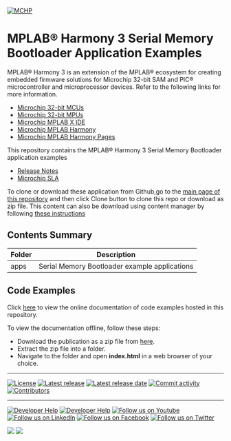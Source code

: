 ﻿[![MCHP](https://www.microchip.com/ResourcePackages/Microchip/assets/dist/images/logo.png)](https://www.microchip.com)

# MPLAB® Harmony 3 Serial Memory Bootloader Application Examples

MPLAB® Harmony 3 is an extension of the MPLAB® ecosystem for creating
embedded firmware solutions for Microchip 32-bit SAM and PIC® microcontroller
and microprocessor devices. Refer to the following links for more information.

- [Microchip 32-bit MCUs](https://www.microchip.com/design-centers/32-bit)
- [Microchip 32-bit MPUs](https://www.microchip.com/design-centers/32-bit-mpus)
- [Microchip MPLAB X IDE](https://www.microchip.com/mplab/mplab-x-ide)
- [Microchip MPLAB Harmony](https://www.microchip.com/mplab/mplab-harmony)
- [Microchip MPLAB Harmony Pages](https://microchip-mplab-harmony.github.io/)

This repository contains the MPLAB® Harmony 3 Serial Memory Bootloader application examples

- [Release Notes](release_notes.md)
- [Microchip SLA](Microchip_SLA001.md)

To clone or download these application from Github,go to the [main page of this repository](https://github.com/Microchip-MPLAB-Harmony/bootloader_apps_serial_memory) and then click Clone button to clone this repo or download as zip file. This content can also be download using content manager by following [these instructions](https://github.com/Microchip-MPLAB-Harmony/contentmanager/wiki)

## Contents Summary

| Folder     | Description                                      |
| ---        | ---                                              |
| apps       | Serial Memory Bootloader example applications    |

## Code Examples

Click [here](https://onlinedocs.microchip.com/v2/keyword-lookup?keyword=BOOTLOADER_APPS_SERIAL_MEMORY_INTRODUCTION&redirect=true) to view the online documentation of code examples hosted in this repository.

To view the documentation offline, follow these steps:
 - Download the publication as a zip file from [here](https://onlinedocs.microchip.com/download/GUID-10721749-AE50-4E3D-A123-7E5020D64C8B?type=webhelp).
 - Extract the zip file into a folder.
 - Navigate to the folder and open **index.html** in a web browser of your choice.

____

[![License](https://img.shields.io/badge/license-Harmony%20license-orange.svg)](https://github.com/Microchip-MPLAB-Harmony/bootloader_apps_serial_memory/blob/master/Microchip_SLA001.md)
[![Latest release](https://img.shields.io/github/release/Microchip-MPLAB-Harmony/bootloader_apps_serial_memory.svg)](https://github.com/Microchip-MPLAB-Harmony/bootloader_apps_serial_memory/releases/latest)
[![Latest release date](https://img.shields.io/github/release-date/Microchip-MPLAB-Harmony/bootloader_apps_serial_memory.svg)](https://github.com/Microchip-MPLAB-Harmony/bootloader_apps_serial_memory/releases/latest)
[![Commit activity](https://img.shields.io/github/commit-activity/y/Microchip-MPLAB-Harmony/bootloader_apps_serial_memory.svg)](https://github.com/Microchip-MPLAB-Harmony/bootloader_apps_serial_memory/graphs/commit-activity)
[![Contributors](https://img.shields.io/github/contributors-anon/Microchip-MPLAB-Harmony/bootloader_apps_serial_memory.svg)]()

____

[![Developer Help](https://img.shields.io/badge/Youtube-Developer%20Help-red.svg)](https://www.youtube.com/MicrochipDeveloperHelp)
[![Developer Help](https://img.shields.io/badge/XWiki-Developer%20Help-torquiose.svg)](https://developerhelp.microchip.com/xwiki/bin/view/software-tools/harmony/)
[![Follow us on Youtube](https://img.shields.io/badge/Youtube-Follow%20us%20on%20Youtube-red.svg)](https://www.youtube.com/user/MicrochipTechnology)
[![Follow us on LinkedIn](https://img.shields.io/badge/LinkedIn-Follow%20us%20on%20LinkedIn-blue.svg)](https://www.linkedin.com/company/microchip-technology)
[![Follow us on Facebook](https://img.shields.io/badge/Facebook-Follow%20us%20on%20Facebook-blue.svg)](https://www.facebook.com/microchiptechnology/)
[![Follow us on Twitter](https://img.shields.io/twitter/follow/MicrochipTech.svg?style=social)](https://twitter.com/MicrochipTech)

[![](https://img.shields.io/github/stars/Microchip-MPLAB-Harmony/bootloader_apps_serial_memory.svg?style=social)]()
[![](https://img.shields.io/github/watchers/Microchip-MPLAB-Harmony/bootloader_apps_serial_memory.svg?style=social)]()